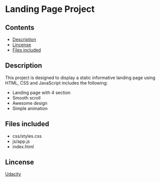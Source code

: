 

# Landing Page Project

## Contents

* [Description](#description)
* [Lincense](#lincense)
* [Files included](#files)


## Description
This project is designed to display a static informative landing page using HTML, CSS and JavaScript includes the following:

* Landing page with 4 section 
* Smooth scroll
* Awesome design 
* Simple animation 


## Files included

- css/styles.css
- js/app.js
- index.html





## Lincense 

[Udacity](https://www.udacity.com/legal)

